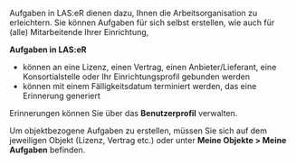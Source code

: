 Aufgaben in LAS:eR dienen dazu, Ihnen die Arbeitsorganisation zu erleichtern. 
Sie können Aufgaben für sich selbst erstellen, wie auch für (alle) Mitarbeitende Ihrer Einrichtung,

**Aufgaben in LAS:eR**

* können an eine Lizenz, einen Vertrag, einen Anbieter/Lieferant, eine Konsortialstelle oder Ihr Einrichtungsprofil gebunden werden
* können mit einem Fälligkeitsdatum terminiert werden, das eine Erinnerung generiert

Erinnerungen können Sie über das **Benutzerprofil** verwalten.  

Um objektbezogene Aufgaben zu erstellen, müssen Sie sich auf dem jeweiligen Objekt (Lizenz, Vertrag etc.) oder unter **Meine Objekte > Meine Aufgaben** befinden.
